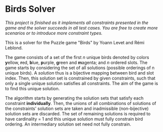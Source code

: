 # Birds Solver

*This project is finished as it implements all constraints presented in the game and the solver succeeds in all test cases. You are free to create more scenarios or to introduce more constraint types.*

This is a solver for the Puzzle game "Birds" by Yoann Levet and Rémi Leblond.

The game consists of a set of the first *n* unique birds denoted by colors **y**ellow, **r**ed, **b**lue, **p**urple, **g**reen and **m**agenta; and *n* ordered slots. The game starts by considering the set of all solutions (possible orderings of n unique birds). A *solution* thus is a bijective mapping between bird and slot index. Then, this solution set is constrained by given constraints, such that only a single unique solution satisfies all constraints. The aim of the game is to find this unique solution.

The algorithm starts by generating the solution sets that satisfy each constraint **individually**. Then, the unions of all combinations of solutions of the constraints' solution sets are taken and inadmissible (non-bijective) solution sets are discarded. The set of remaining solutions is required to have cardinality = 1 and this unique solution must fully constrain bird ordering. An intermediary solution set need not fully constrain.
